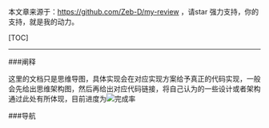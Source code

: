 本文章来源于：<https://github.com/Zeb-D/my-review> ，请star 强力支持，你的支持，就是我的动力。

[TOC]

------

###阐释

这里的文档只是思维导图，具体实现会在对应实现方案给予真正的代码实现，一般会先给出思维架构图，然后再给出对应代码链接，将自己认为的一些设计或者架构通过此处有所体现，目前进度为![完成率](http://progressed.io/bar/001)

###导航

